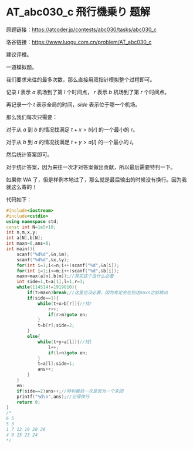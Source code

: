 # AT_abc030_c 飛行機乗り 题解

原题链接：<https://atcoder.jp/contests/abc030/tasks/abc030_c>

洛谷链接：<https://www.luogu.com.cn/problem/AT_abc030_c>

建议评橙。

一道模拟题。

我们要求来往的最多次数，那么直接用双指针模拟整个过程即可。

记录 $l$ 表示 $a$ 机场到了第 $l$ 个时间点， $r$ 表示 $b$ 机场到了第 $r$ 个时间点。

再记录一个 $t$ 表示全局的时间，$side$ 表示位于哪一个机场。

那么我们每次只需要：

对于从 $a$ 到 $b$ 的情况找满足 $t+x>b[r]$ 的一个最小的 $r$。

对于从 $b$ 到 $a$ 的情况找满足 $t+y>a[l]$ 的一个最小的 $l$。

然后统计答案即可。

对于统计答案，因为来往一次才对答案做出贡献，所以最后需要特判一下。

如果你 WA 了，但是样例本地过了，那么就是最后输出的时候没有换行。因为我就这么寄的！

代码如下：

```c++
#include<iostream>
#include<cstdio>
using namespace std;
const int N=1e5+10;
int n,m,x,y;
int a[N],b[N];
int maxn=0,ans=0;
int main(){
	scanf("%d%d",&n,&m);
	scanf("%d%d",&x,&y);
	for(int i=1;i<=n;i++)scanf("%d",&a[i]);
	for(int i=1;i<=m;i++)scanf("%d",&b[i]);
	maxn=max(a[n],b[m]);//其实这个没什么必要
	int side=1,t=a[1],l=1,r=1;
	while(114514!=1919810){
		if(t>maxn)break;//这里也没必要，因为肯定会在到达maxn之前跳出
		if(side==1){			
			while(t+x>b[r]){//找r
				r++;
				if(r>m)goto en;
			}
			t=b[r];side=2;
		}
		else{
			while(t+y>a[l]){//找l
				l++;
				if(l>n)goto en;
			}
			t=a[l];side=1;
			ans++;
		}
	}
	en:
	if(side==2)ans++;//特判最后一次是否为一个来回
	printf("%d\n",ans);//记得换行
	return 0;
}
/*
6 5
5 3
1 7 12 19 20 26
4 9 15 23 24 
*/
```

